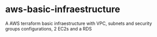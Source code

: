 # aws-basic-infraestructure
A AWS terraform basic infraestructure with VPC, subnets and security groups configurations, 2 EC2s and a RDS
